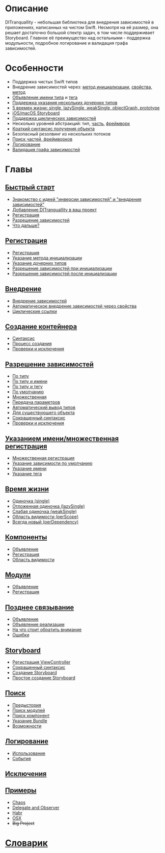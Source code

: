 # Описание
DITranquallity - небольшая библиотека для внедрения зависимостей в приложениях, написанных на чистом Swift. Несмотря на её размер, она решает достаточно большой спектр задач, в том числе поддерживает Storyboard. Главное её преимущество над остальными - поддержка модульности, подробное логирование и валидация графа зависимостей.

# Особенности

* Поддержка чистых Swift типов
* Внедрение зависимостей через: [метод инициализации](registration.md#Разрешение-зависимостей-при-инициализации), [свойства, метод](registration.md#Разрешение-зависимостей-после-инициализации)
* [Объявление имени типа](resolve.md#По-типу-и-имени) и [тега](resolve.md#По-типу-и-тегу)
* [Поддержка указания нескольких дочерних типов](registration.md#Указание-дочерних-типов)
* [5 времен жизни: single, lazySingle, weakSingle, objectGraph, prototype](lifetime.md#Время-жизни)
* [iOS/macOS Storyboard](storyboard.md#storyboard)
* [Поддержка циклических зависимостей](injection.md#Циклические-ссылки)
* Несколько уровней абстракций: тип, [часть](part.md#Компоненты), [фреймворк](framework.md#Модули)
* [Краткий синтаксис получения объекта](resolve.md#Сокращенный-синтаксис)
* Безопасный резолвинг из нескольких потоков
* [Поиск частей, фреймворков](scan.md#Поиск)
* [Логирование](log.md#Логирование)
* [Валидация графа зависимостей](validation.md#Валидация)

# Главы

## [Быстрый старт](quick_start.md#Быстрый-старт)
* [Знакомство с идеей "инверсии зависимостей" и "внедрения зависимостей"](quick_start.md#Знакомство-с-идеей-инверсии-зависимостей-и-внедрения-зависимостей)
* [Добавление DITranquallity в ваш проект](quick_start.md#Добавление-ditranquillity-в-ваш-проект)
* [Регистрация](quick_start.md#Регистрация)
* [Разрешение зависимостей](quick_start.md#Разрешение-зависимостей)
* [Что дальше?](quick_start.md#Что-дальше)

## [Регистрация](registration.md#Регистрация)
* [Регистрация](registration.md#Регистрация)
* [Указание метода инициализации](registration.md#Указание-метода-инициализации)
* [Указание дочерних типов](registration.md#Указание-дочерних-типов)
* [Разрешение зависимостей при инициализации](registration.md#Разрешение-зависимостей-при-инициализации)
* [Разрешение зависимостей после инициализации](registration.md#Разрешение-зависимостей-после-инициализации)

## [Внедрение](injection.md#Внедрение)
* [Внедрение зависимостей](injection.md#Внедрение-зависимостей)
* [Автоматическое внедрение зависимостей через свойства](injection.md#Автоматическое-внедрение-зависимостей-через-свойства)
* [Циклические ссылки](injection.md#Циклические-ссылки)

## [Создание контейнера](build.md#Создание-контейнера)
* [Синтаксис](build.md#Синтаксис)
* [Процесс создания](build.md#Процесс-создания)
* [Проверки и исключения](build.md#Проверки-и-исключения)

## [Разрешение зависимостей](resolve.md#Разрешение-зависимостей)
* [По типу](resolve.md#По-типу)
* [По типу и имени](resolve.md#По-типу-и-имени)
* [По типу и тегу](resolve.md#По-типу-и-тегу)
* [По умолчанию](resolve.md#По-умолчанию)
* [Множественная](resolve.md#Множественная)
* [Передача параметров](resolve.md#Передача-параметров)
* [Автоматический вывод типов](resolve.md#Автоматический-вывод-типов)
* [Для существующего объекта](resolve.md#Для-существующего-объекта)
* [Сокращенный синтаксис](resolve.md#Сокращенный-синтаксис)
* [Проверки и исключения](resolve.md#Проверки-и-исключения)

## [Указанием имени/множественная регистрация](multi_name_registration.md#Указанием-именимножественная-регистрация)
* [Множественная регистрация](multi_name_registration.md#Множественная-регистрация)
* [Указание зависимости по умолчанию](multi_name_registration.md#Указание-зависимости-по-умолчанию)
* [Указание имени](multi_name_registration.md#Указание-имени)
* [Указание тега](multi_name_registration.md#Указание-тега)

## [Время жизни](lifetime.md#Время-жизни)
* [Одиночка (single)](lifetime.md#Одиночка-single)
* [Отложенная одиночка (lazySingle)](lifetime.md#Отложенная-одиночка-lazysingle)
* [Слабая одиночка (weakSingle)](lifetime.md#Слабая-одиночка-weaksingle)
* [Область видимости (perScope)](lifetime.md#Область-видимости-perscope)
* [Всегда новый (perDependency)](lifetime.md#Всегда-новый-perdependency)

## [Компоненты](component.md#Компоненты)
* [Объявление](component.md#Объявление)
* [Регистрация](component.md#Регистрация)
* [Область видимости](component.md#Область-видимости)

## [Модули](module.md#Модули)
* [Объявление](module.md#Объявление)
* [Регистрация](module.md#Регистрация)

## [Позднее связывание](lateBinding.md#Позднее-связывание)
* [Объявление](lateBinding.md#Объявление)
* [Объявление реализации](lateBinding.md#Объявление-реализации)
* [На что стоит обратить внимание](lateBinding.md#На-что-стоит-обратить-внимание)
* [Ошибки](lateBinding.md#Ошибки)

## [Storyboard](storyboard.md#storyboard)
* [Регистрация ViewController](storyboard.md#Регистрация-viewcontroller)
* [Сокращенный синтаксис](storyboard.md#Сокращенный-синтаксис)
* [Создание Storyboard](storyboard.md#Создание-storyboard)
* [Простое создание Storyboard](storyboard.md#Простое-создание-storyboard)


## [Поиск](scan.md#Поиск)
* [Предыстория](scan.md#Предыстория)
* [Поиск модулей](scan.md#Поиск-модулей)
* [Поиск компонент](scan.md#Поиск-компонент)
* [Указание Bundle](scan.md#Указание-bundle)
* [Возможности](scan.md#Возможности)

## [Логирование](log.md#Логирование)
* [Использование](log.md#Использование)
* [События](log.md#События)

## [Исключения](errors.md#Исключения)

## [Примеры](sample.md#Примеры)
* [Chaos](sample.md#chaos)
* [Delegate and Observer](sample.md#delegate-and-observer)
* [Habr](sample.md#habr)
* [OSX](sample.md#osx)
* ~~Big Project~~

# [Словарик](glossary.md#Словарик)
